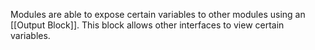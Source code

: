 Modules are able to expose certain variables to other modules using an [[Output Block]]. This block allows other interfaces to view certain variables.